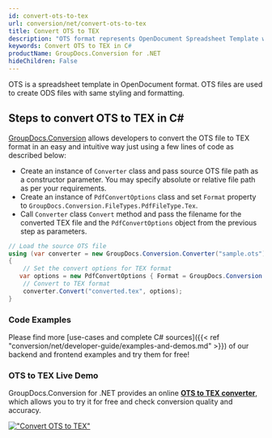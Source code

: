 ```yaml
---
id: convert-ots-to-tex
url: conversion/net/convert-ots-to-tex
title: Convert OTS to TEX
description: "OTS format represents OpenDocument Spreadsheet Template with .ots extension. Learn how to convert OTS to TEX file programmatically in C# language using GroupDocs.Conversion for .NET library."
keywords: Convert OTS to TEX in C#
productName: GroupDocs.Conversion for .NET
hideChildren: False
---
```


OTS is a spreadsheet template in OpenDocument format. OTS files are used to create ODS files with same styling and formatting.

## Steps to convert OTS to TEX in C#

[GroupDocs.Conversion](https://products.groupdocs.com/conversion/net) allows developers to convert the OTS file to TEX format in an easy and intuitive way just using a few lines of code as described below:

* Create an instance of `Converter` class and pass source OTS file path as a constructor parameter. You may specify absolute or relative file path as per your requirements. 
* Create an instance of `PdfConvertOptions` class and set `Format` property to `GroupDocs.Conversion.FileTypes.PdfFileType.Tex`.
* Call `Converter` class `Convert` method and pass the filename for the converted TEX file and the `PdfConvertOptions` object from the previous step as parameters.

```csharp
// Load the source OTS file
using (var converter = new GroupDocs.Conversion.Converter("sample.ots"))
{
    // Set the convert options for TEX format
   var options = new PdfConvertOptions { Format = GroupDocs.Conversion.FileTypes.PdfFileType.Tex };
    // Convert to TEX format
    converter.Convert("converted.tex", options);
}
```

### Code Examples

Please find more [use-cases and complete C# sources]({{< ref "conversion/net/developer-guide/examples-and-demos.md" >}}) of our backend and frontend examples and try them for free!

### OTS to TEX Live Demo

GroupDocs.Conversion for .NET provides an online [**OTS to TEX converter**](https://products.groupdocs.app/conversion/ots-to-tex), which allows you to try it for free and check conversion quality and accuracy.

[!["Convert OTS to TEX"](conversion/net/images/convert-to-tex/convert-ots-to-tex.png)](https://products.groupdocs.app/conversion/ots-to-tex)